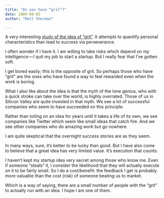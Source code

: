 ```yaml
---
title: "Do you have “grit”?"
date: 2009-08-02
author: "Matt Sherman"

---
```


A very interesting [study of the idea of “grit”](http://www.boston.com/bostonglobe/ideas/articles/2009/08/02/the_truth_about_grit/?page=full). It attempts to quantify personal characteristics than lead to success via perseverance.

I often wonder if I have it. I am willing to take risks which depend on my intelligence — I quit my job to start a startup. But I really fear that I’ve gotten soft.

I get bored easily; this is the opposite of grit. So perhaps those who have “grit” are the ones who have found a way to feel rewarded even when the work is boring.

What I also like about the idea is that the myth of the lone genius, who with a quick stroke can take over the world, is highly overrated. Those of us in Silicon Valley are quite invested in that myth. We see a lot of successful companies who seem to have succeeded on this principle.

Rather than toiling on an idea for years until it takes a life of its own, we see companies like Twitter which seem like small ideas that catch fire. And we see other companies who do amazing work but go nowhere.

I am quite skeptical that the overnight success stories are as they seem.

In many ways, sure, it’s better to be lucky than good. But I have also come to believe that a great idea has very limited value. It’s execution that counts.

I haven’t kept my startup idea very secret among those who know me. Even if someone “steals” it, I consider the likelihood that they will actually execute on it to be fairly small. So I do a cost/benefit: the feedback I get is probably more valuable than the cost (risk) of someone beating us to market.

Which is a way of saying, there are a small number of people with the “grit” to actually run with an idea. I hope I am one of them.
